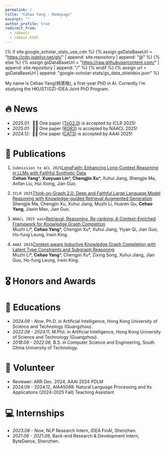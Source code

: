```yaml
---
permalink: /
title: "Cehao Yang - Homepage"
excerpt: ""
author_profile: true
redirect_from: 
  - /about/
  - /about.html
---
```


{% if site.google_scholar_stats_use_cdn %}
{% assign gsDataBaseUrl = "https://cdn.jsdelivr.net/gh/" | append: site.repository | append: "@" %}
{% else %}
{% assign gsDataBaseUrl = "https://raw.githubusercontent.com/" | append: site.repository | append: "/" %}
{% endif %}
{% assign url = gsDataBaseUrl | append: "google-scholar-stats/gs_data_shieldsio.json" %}

<span class='anchor' id='about-me'></span>

My name is Cehao Yang(杨策皓), a first-year PhD in AI. Currently I'm studying the HKUST(GZ)-IDEA Joint PhD Program.

# 🔥 News
- *2025.01*: &nbsp;🎉🎉 One paper ([ToG2.0](https://arxiv.org/abs/2407.10805)) is accepted by ICLR 2025!
- *2025.01*: &nbsp;🎉🎉 One paper ([KGR3](https://arxiv.org/pdf/2411.08165)) is accepted by NAACL 2025!
- *2024.12*: &nbsp;🎉🎉 One paper ([CATS](https://arxiv.org/abs/2410.16803)) is accepted by AAAI 2025!

# 📝 Publications 

1. ``Submission to ACL 2025``[LongFaith: Enhancing Long-Context Reasoning in LLMs with Faithful Synthetic Data](https://arxiv.org/abs/2502.12583)  
   **Cehao Yang***, **Xueyuan Lin***, **Chengjin Xu***, Xuhui Jiang, Shengjie Ma, Aofan Liu, Hui Xiong, Jian Guo.

2. ``ICLR 2025``[Think-on-Graph 2.0: Deep and Faithful Large Language Model Reasoning with Knowledge-guided Retrieval Augmented Generation](https://arxiv.org/abs/2407.10805)  
   Shengjie Ma, Chengjin Xu, Xuhui Jiang, Muzhi Li, Huaren Qu, **Cehao Yang**, Jiaxin Mao, Jian Guo.

3. ``NAACL 2025 main``[Retrieval, Reasoning, Re-ranking: A Context-Enriched Framework for Knowledge Graph Completion](https://arxiv.org/abs/2411.08165)  
   Muzhi Li*, **Cehao Yang***, Chengjin Xu*, Xuhui Jiang, Yiyan Qi, Jian Guo, Ho-fung Leung, Irwin King.

4. ``AAAI 2025``[Context-aware Inductive Knowledge Graph Completion with Latent Type Constraints and Subgraph Reasoning](https://arxiv.org/abs/2410.16803)  
   Muzhi Li*, **Cehao Yang***, Chengjin Xu*, Zixing Song, Xuhui Jiang, Jian Guo, Ho-fung Leung, Irwin King.

# 🎖 Honors and Awards

# 📖 Educations
- *2024.09 - Now*, Ph.D. in Artificial Intelligence, Hong Kong University of Science and Technology (Guangzhou). 
- *2022.09 - 2024.11*, M.Phil. in Artificial Intelligence, Hong Kong University of Science and Technology (Guangzhou). 
- *2018.09 - 2022.06*, B.S. in Computer Science and Engineering, South China University of Technology. 

# 💁 Volunteer
- Reviewer: ARR Dec. 2024, AAAI 2024 PDLM
- 2024.09 - 2024.12, AIAA5088: Natural Language Processing and Its Applications (2024-2025 Fall) Teaching Assistant

# 💻 Internships
- *2023.08 - Now*, NLP Research Intern, IDEA FinAI, Shenzhen.
- *2021.06 - 2021.09*, Back-end Research & Development Intern, ByteDance, Shenzhen.
